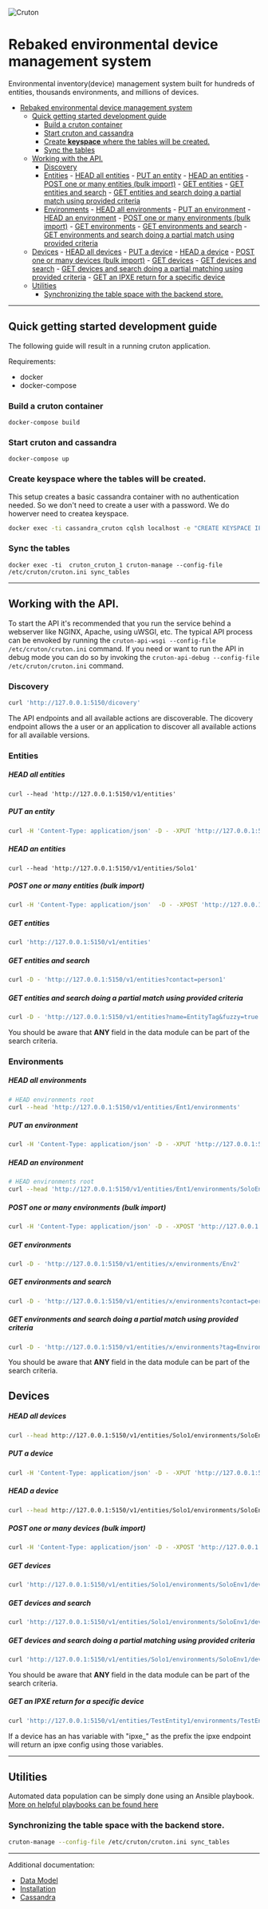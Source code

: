 ![Cruton](docs/pics/cruton-logo.jpg)

# Rebaked environmental device management system

Environmental inventory(device) management system built for hundreds of entities, thousands environments, and millions of devices.
<!-- TOC -->

- [Rebaked environmental device management system](#rebaked-environmental-device-management-system)
    - [Quick getting started development guide](#quick-getting-started-development-guide)
        - [Build a cruton container](#build-a-cruton-container)
        - [Start cruton and cassandra](#start-cruton-and-cassandra)
        - [Create **keyspace** where the tables will be created.](#create-keyspace-where-the-tables-will-be-created)
        - [Sync the tables](#sync-the-tables)
    - [Working with the API.](#working-with-the-api)
        - [Discovery](#discovery)
        - [Entities](#entities)
                - [HEAD all entities](#head-all-entities)
                - [PUT an entity](#put-an-entity)
                - [HEAD an entities](#head-an-entities)
                - [POST one or many entities (bulk import)](#post-one-or-many-entities-bulk-import)
                - [GET entities](#get-entities)
                - [GET entities and search](#get-entities-and-search)
                - [GET entities and search doing a partial match using provided criteria](#get-entities-and-search-doing-a-partial-match-using-provided-criteria)
        - [Environments](#environments)
                - [HEAD all environments](#head-all-environments)
                - [PUT an environment](#put-an-environment)
                - [HEAD an environment](#head-an-environment)
                - [POST one or many environments (bulk import)](#post-one-or-many-environments-bulk-import)
                - [GET environments](#get-environments)
                - [GET environments and search](#get-environments-and-search)
                - [GET environments and search doing a partial match using provided criteria](#get-environments-and-search-doing-a-partial-match-using-provided-criteria)
    - [Devices](#devices)
                - [HEAD all devices](#head-all-devices)
                - [PUT a device](#put-a-device)
                - [HEAD a device](#head-a-device)
                - [POST one or many devices (bulk import)](#post-one-or-many-devices-bulk-import)
                - [GET devices](#get-devices)
                - [GET devices and search](#get-devices-and-search)
                - [GET devices and search doing a partial matching using provided criteria](#get-devices-and-search-doing-a-partial-matching-using-provided-criteria)
                - [GET an IPXE return for a specific device](#get-an-ipxe-return-for-a-specific-device)
    - [Utilities](#utilities)
        - [Synchronizing the table space with the backend store.](#synchronizing-the-table-space-with-the-backend-store)

<!-- /TOC -->

----
## Quick getting started development guide

The following guide will result in a running cruton application.

Requirements:
 * docker
 * docker-compose

### Build a cruton container
```
docker-compose build
```

### Start cruton and cassandra
```
docker-compose up
```

### Create **keyspace** where the tables will be created.
This setup creates a basic cassandra container with no authentication needed. So we don't need to create a user with a password. We do howerver need to createa keyspace.
``` bash
docker exec -ti cassandra_cruton cqlsh localhost -e "CREATE KEYSPACE IF NOT EXISTS "cruton" WITH REPLICATION = {'class': 'NetworkTopologyStrategy', 'datacenter1': 1};"
```

### Sync the tables
```
docker exec -ti  cruton_cruton_1 cruton-manage --config-file /etc/cruton/cruton.ini sync_tables
```

----

## Working with the API.

To start the API it's recommended that you run the service behind a webserver like NGINX, Apache, using uWSGI, etc.
The typical API process can be envoked by running the ``cruton-api-wsgi --config-file /etc/cruton/cruton.ini`` command.
If you need or want to run the API in debug mode you can do so by invoking the ``cruton-api-debug --config-file /etc/cruton/cruton.ini``
command.


### Discovery
```bash
curl 'http://127.0.0.1:5150/dicovery'
```
The API endpoints and all available actions are discoverable. The dicovery endpoint allows the a user or an
application to discover all available actions for all available versions.

### Entities

##### HEAD all entities
```
curl --head 'http://127.0.0.1:5150/v1/entities'
```

##### PUT an entity
``` bash
curl -H 'Content-Type: application/json' -D - -XPUT 'http://127.0.0.1:5150/v1/entities/Solo1' -d '{"name": "TestEntitySolo"}'
```

##### HEAD an entities
```
curl --head 'http://127.0.0.1:5150/v1/entities/Solo1'
```

##### POST one or many entities (bulk import)
``` bash
curl -H 'Content-Type: application/json'  -D - -XPOST 'http://127.0.0.1:5150/v1/entities' -d '[{"ent_id": "Ent1", "tags": ["TestEntityTagOne"], "contacts": {"person1": "4155551212", "person2": "email@person2.example.com"}, "name": "TestEntityOne"}, {"ent_id": "Ent2", "tags": ["TestEntityTagOne", "TestEntityTagTwo"], "contacts": {"person2": "email@person2.example.com"}, "name": "TestEntityTwo"}]'
```

##### GET entities
``` bash
curl 'http://127.0.0.1:5150/v1/entities'
````

##### GET entities and search
``` bash
curl -D - 'http://127.0.0.1:5150/v1/entities?contact=person1'
```

##### GET entities and search doing a partial match using provided criteria
``` bash
curl -D - 'http://127.0.0.1:5150/v1/entities?name=EntityTag&fuzzy=true'
```
You should be aware that **ANY** field in the data module can be part of the search criteria.


### Environments

##### HEAD all environments
``` bash
# HEAD environments root
curl --head 'http://127.0.0.1:5150/v1/entities/Ent1/environments'
```

##### PUT an environment
``` bash
curl -H 'Content-Type: application/json' -D - -XPUT 'http://127.0.0.1:5150/v1/entities/Solo1/environments/SoloEnv1' -d '{"name": "SoloEnvironmentOne"}'
```

##### HEAD an environment
``` bash
# HEAD environments root
curl --head 'http://127.0.0.1:5150/v1/entities/Ent1/environments/SoloEnv1'
```

##### POST one or many environments (bulk import)
``` bash
curl -H 'Content-Type: application/json' -D - -XPOST 'http://127.0.0.1:5150/v1/entities/Ent1/environments' -d '[{"env_id": "Env1", "tags": ["TestEnvironmentTagOne"], "contacts": {"person1": "4155551212", "person2": "email@person2.example.com"}, "name": "TestEnvironmentOne"}, {"env_id": "Env2", "tags": ["TestEnvironmentTagOne", "TestEnvironmentTagTwo"], "contacts": {"person1": "4155551212"}, "name": "TestEnvironmentTwo"}]'
```

##### GET environments
``` bash
curl -D - 'http://127.0.0.1:5150/v1/entities/x/environments/Env2'
```

##### GET environments and search
``` bash
curl -D - 'http://127.0.0.1:5150/v1/entities/x/environments?contact=person1'
```

##### GET environments and search doing a partial match using provided criteria
``` bash
curl -D - 'http://127.0.0.1:5150/v1/entities/x/environments?tag=EnvironmentTag&fuzzy=true'
```
You should be aware that **ANY** field in the data module can be part of the search criteria.


## Devices

##### HEAD all devices
``` bash
curl --head http://127.0.0.1:5150/v1/entities/Solo1/environments/SoloEnv1/devices
```

##### PUT a device
``` bash
curl -H 'Content-Type: application/json' -D - -XPUT 'http://127.0.0.1:5150/v1/entities/Solo1/environments/SoloEnv1/devices/SoloDev1' -d '{"name": "SoloDeviceOne"}'
```

##### HEAD a device
``` bash
curl --head http://127.0.0.1:5150/v1/entities/Solo1/environments/SoloEnv1/devices/SoloDev1
```

##### POST one or many devices (bulk import)
``` bash
curl -H 'Content-Type: application/json' -D - -XPOST 'http://127.0.0.1:5150/v1/entities/Solo1/environments/SoloEnv1/devices' -d '[{"dev_id": "Dev1", "tags": ["TestEnvironmentTagOne"], "access_ip": {"drac": "172.16.24.1", "mgmt": "fe80::6656:fc1d:cd1:ddba"}, "rack_id": "TestRack1", "row_id": "TestRow1", "name": "TestDeviceOne"}, {"dev_id": "Dev2", "tags": ["TestDeviceTagOne", "TestDeviceTagTwo"], "access_ip": {"drac": "172.16.24.2", "mgmt": "fe80::6656:fc1d:cd1:ddbb"}, "rack_id": "TestRack2", "row_id": "TestRow1", "name": "TestDeviceTwo"}]'
```

##### GET devices
``` bash
curl 'http://127.0.0.1:5150/v1/entities/Solo1/environments/SoloEnv1/devices'
```

##### GET devices and search
``` bash
curl 'http://127.0.0.1:5150/v1/entities/Solo1/environments/SoloEnv1/devices?row_id=TestRow1'
```

##### GET devices and search doing a partial matching using provided criteria
``` bash
curl 'http://127.0.0.1:5150/v1/entities/Solo1/environments/SoloEnv1/devices?name=Test&fuzzy=true'
```
You should be aware that **ANY** field in the data module can be part of the search criteria.

##### GET an IPXE return for a specific device
``` bash
curl 'http://127.0.0.1:5150/v1/entities/TestEntity1/environments/TestEnvironment1A/devices/TestDevice1A/ipxe"
```

If a device has an has variable with "ipxe_" as the prefix the ipxe endpoint will return an ipxe config using those variables.

----

## Utilities

Automated data population can be simply done using an Ansible playbook. [More on helpful playbooks can be found here](playbooks/README.md)

### Synchronizing the table space with the backend store.

``` bash
cruton-manage --config-file /etc/cruton/cruton.ini sync_tables
```

----
Additional documentation:

  * [Data Model](docs/data-model.md)
  * [Installation](docs/installation.md)
  * [Cassandra](docs/cassandra.md)